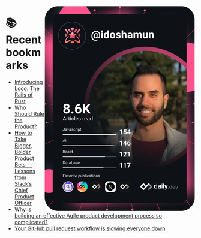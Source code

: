 <a href="https://app.daily.dev/idoshamun"><img src="https://raw.githubusercontent.com/idoshamun/idoshamun/devcard/devcard.svg" align='right' width="400" alt="Ido Shamun's Dev Card"/></a>

# 📚 Recent bookmarks
<!-- BOOKMARKS:START -->
- [Introducing Loco: The Rails of Rust](https://app.daily.dev/posts/87m5CU7cu?utm_source=rss&utm_medium=bookmarks&utm_campaign=28849d86070e4c099c877ab6837c61f0)
- [Who Should Rule the Product?](https://app.daily.dev/posts/t7P0Zaj1X?utm_source=rss&utm_medium=bookmarks&utm_campaign=28849d86070e4c099c877ab6837c61f0)
- [How to Take Bigger, Bolder Product Bets — Lessons from Slack’s Chief Product Officer](https://app.daily.dev/posts/b6CzmR3BZ?utm_source=rss&utm_medium=bookmarks&utm_campaign=28849d86070e4c099c877ab6837c61f0)
- [Why is building an effective Agile product development process so complicated?](https://app.daily.dev/posts/chGn9ogwx?utm_source=rss&utm_medium=bookmarks&utm_campaign=28849d86070e4c099c877ab6837c61f0)
- [Your GitHub pull request workflow is slowing everyone down](https://app.daily.dev/posts/rts5rg0N0?utm_source=rss&utm_medium=bookmarks&utm_campaign=28849d86070e4c099c877ab6837c61f0)
<!-- BOOKMARKS:END -->
